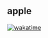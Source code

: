 ## apple
[![wakatime](https://wakatime.com/badge/user/fda175a0-9ff5-4862-91cb-9d2856b54158/project/3f40ee0a-789c-4adc-aeb7-3f5e15f38af9.svg)](https://wakatime.com/badge/user/fda175a0-9ff5-4862-91cb-9d2856b54158/project/3f40ee0a-789c-4adc-aeb7-3f5e15f38af9)
